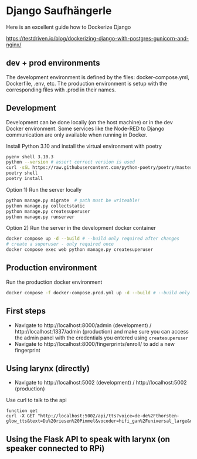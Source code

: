 # Django Saufhängerle

Here is an excellent guide how to Dockerize Django

https://testdriven.io/blog/dockerizing-django-with-postgres-gunicorn-and-nginx/

## dev + prod environments

The development environment is defined by the files: docker-compose.yml, Dockerfile, .env, etc.
The production environment is setup with the corresponding files with .prod in their names.

## Development

Development can be done locally (on the host machine) or in the dev Docker environment.
Some services like the Node-RED to Django communication are only available when running in Docker.


Install Python 3.10 and install the virtual environment with poetry

```bash
pyenv shell 3.10.3
python --version # assert correct version is used
curl -sSL https://raw.githubusercontent.com/python-poetry/poetry/master/get-poetry.py | python -
poetry shell
poetry install
```

Option 1) Run the server locally

```python
python manage.py migrate  # path must be writeable!
python manage.py collectstatic
python manage.py createsuperuser
python manage.py runserver
```

Option 2) Run the server in the development docker container

```bash
docker compose up -d --build # --build only required after changes
# create a superuser - only required once
docker compose exec web python manage.py createsuperuser
```

## Production environment

Run the production docker environment

```bash
docker compose -f docker-compose.prod.yml up -d --build # --build only required after changes
```


## First steps

* Navigate to http://localhost:8000/admin (development) / http://localhost:1337/admin (production) and make sure you can access the admin panel with the credentials you entered using `createsuperuser`
* Navigate to http://localhost:8000/fingerprints/enroll/ to add a new fingerprint



## Using larynx (directly)

* Navigate to http://localhost:5002 (development) / http://localhost:5002 (production)

Use curl to talk to the api

```
function get
curl -X GET "http://localhost:5002/api/tts?voice=de-de%2Fthorsten-glow_tts&text=Du%20riesen%20Pimmel&vocoder=hifi_gan%2Funiversal_large&denoiserStrength=0.005&noiseScale=0.333&lengthScale=0.85"
```


## Using the Flask API to speak with larynx (on speaker connected to RPi)